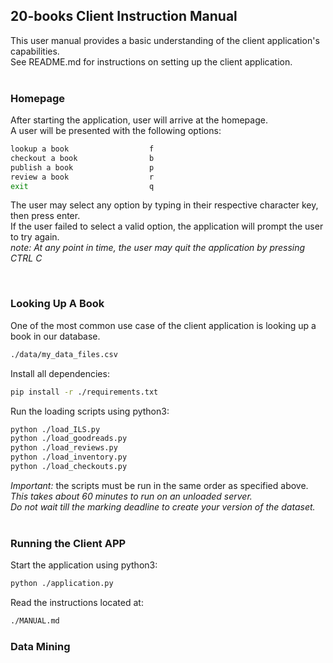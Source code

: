 ## 20-books Client Instruction Manual
This user manual provides a basic understanding of the client application's capabilities.<br/>
See README.md for instructions on setting up the client application. 
<br/>
<br/>

### Homepage
After starting the application, user will arrive at the homepage. <br/>
A user will be presented with the following options:
```sh
lookup a book                  f
checkout a book                b
publish a book                 p
review a book                  r
exit                           q
```
The user may select any option by typing in their respective character key, then press enter.<br/>
If the user failed to select a valid option, the application will prompt the user to try again.<br/>
_note: At any point in time, the user may quit the application by pressing CTRL C_

<br/>

### Looking Up A Book
One of the most common use case of the client application is looking up a book in our database.

```sh
./data/my_data_files.csv
```

Install all dependencies:
```sh
pip install -r ./requirements.txt
```

Run the loading scripts using python3:
```sh
python ./load_ILS.py
python ./load_goodreads.py
python ./load_reviews.py
python ./load_inventory.py
python ./load_checkouts.py
```
_Important:_ the scripts must be run in the same order as specified above. <br/>
_This takes about 60 minutes to run on an unloaded server.<br/>
Do not wait till the marking deadline to create your version of the dataset._
<br/>
<br/>

### Running the Client APP
Start the application using python3:
```sh
python ./application.py
```
Read the instructions located at:
```sh
./MANUAL.md
```

### Data Mining